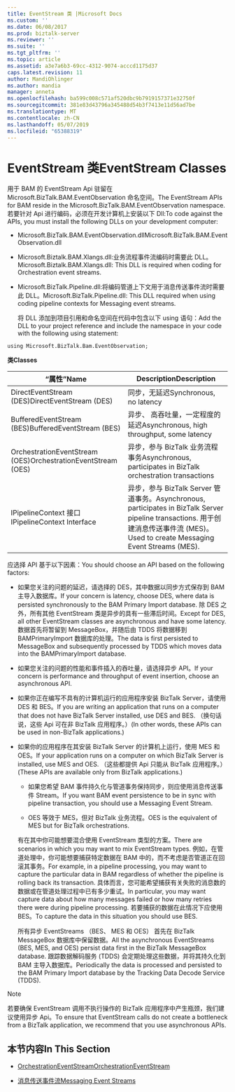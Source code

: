 ```yaml
---
title: EventStream 类 |Microsoft Docs
ms.custom: ''
ms.date: 06/08/2017
ms.prod: biztalk-server
ms.reviewer: ''
ms.suite: ''
ms.tgt_pltfrm: ''
ms.topic: article
ms.assetid: a3e7a6b3-69cc-4312-9074-acccd1175d37
caps.latest.revision: 11
author: MandiOhlinger
ms.author: mandia
manager: anneta
ms.openlocfilehash: ba599c008c571af520dbc9b7919157371e32750f
ms.sourcegitcommit: 381e83d43796a345488d54b3f7413e11d56ad7be
ms.translationtype: MT
ms.contentlocale: zh-CN
ms.lasthandoff: 05/07/2019
ms.locfileid: "65388319"
---
```

# <a name="eventstream-classes"></a><span data-ttu-id="f49b5-102">EventStream 类</span><span class="sxs-lookup"><span data-stu-id="f49b5-102">EventStream Classes</span></span>
<span data-ttu-id="f49b5-103">用于 BAM 的 EventStream Api 驻留在 Microsoft.BizTalk.BAM.EventObservation 命名空间。</span><span class="sxs-lookup"><span data-stu-id="f49b5-103">The EventStream APIs for BAM reside in the Microsoft.BizTalk.BAM.EventObservation namespace.</span></span> <span data-ttu-id="f49b5-104">若要针对 Api 进行编码，必须在开发计算机上安装以下 Dll:</span><span class="sxs-lookup"><span data-stu-id="f49b5-104">To code against the APIs, you must install the following DLLs on your development computer:</span></span>  
  
- <span data-ttu-id="f49b5-105">Microsoft.BizTalk.BAM.EventObservation.dll</span><span class="sxs-lookup"><span data-stu-id="f49b5-105">Microsoft.BizTalk.BAM.EventObservation.dll</span></span>  
  
- <span data-ttu-id="f49b5-106">Microsoft.Biztalk.BAM.Xlangs.dll:业务流程事件流编码时需要此 DLL。</span><span class="sxs-lookup"><span data-stu-id="f49b5-106">Microsoft.Biztalk.BAM.Xlangs.dll: This DLL is required when coding for Orchestration event streams.</span></span>  
  
- <span data-ttu-id="f49b5-107">Microsoft.BizTalk.Pipeline.dll:将编码管道上下文用于消息传送事件流时需要此 DLL。</span><span class="sxs-lookup"><span data-stu-id="f49b5-107">Microsoft.BizTalk.Pipeline.dll: This DLL required when using coding pipeline contexts for Messaging event streams.</span></span>  
  
  <span data-ttu-id="f49b5-108">将 DLL 添加到项目引用和命名空间在代码中包含以下 using 语句：</span><span class="sxs-lookup"><span data-stu-id="f49b5-108">Add the DLL to your project reference and include the namespace in your code with the following using statement:</span></span>  
  
```  
using Microsoft.BizTalk.Bam.EventObservation;  
```  
  
 <span data-ttu-id="f49b5-109">**类**</span><span class="sxs-lookup"><span data-stu-id="f49b5-109">**Classes**</span></span>  
  
|<span data-ttu-id="f49b5-110">“属性”</span><span class="sxs-lookup"><span data-stu-id="f49b5-110">Name</span></span>|<span data-ttu-id="f49b5-111">Description</span><span class="sxs-lookup"><span data-stu-id="f49b5-111">Description</span></span>|  
|----------|-----------------|  
|<span data-ttu-id="f49b5-112">DirectEventStream (DES)</span><span class="sxs-lookup"><span data-stu-id="f49b5-112">DirectEventStream (DES)</span></span>|<span data-ttu-id="f49b5-113">同步，无延迟</span><span class="sxs-lookup"><span data-stu-id="f49b5-113">Synchronous, no latency</span></span>|  
|<span data-ttu-id="f49b5-114">BufferedEventStream (BES)</span><span class="sxs-lookup"><span data-stu-id="f49b5-114">BufferedEventStream (BES)</span></span>|<span data-ttu-id="f49b5-115">异步、 高吞吐量，一定程度的延迟</span><span class="sxs-lookup"><span data-stu-id="f49b5-115">Asynchronous, high throughput, some latency</span></span>|  
|<span data-ttu-id="f49b5-116">OrchestrationEventStream (OES)</span><span class="sxs-lookup"><span data-stu-id="f49b5-116">OrchestrationEventStream (OES)</span></span>|<span data-ttu-id="f49b5-117">异步，参与 BizTalk 业务流程事务</span><span class="sxs-lookup"><span data-stu-id="f49b5-117">Asynchronous, participates in BizTalk orchestration transactions</span></span>|  
|<span data-ttu-id="f49b5-118">IPipelineContext 接口</span><span class="sxs-lookup"><span data-stu-id="f49b5-118">IPipelineContext Interface</span></span>|<span data-ttu-id="f49b5-119">异步，参与 BizTalk Server 管道事务。</span><span class="sxs-lookup"><span data-stu-id="f49b5-119">Asynchronous, participates in BizTalk Server pipeline transactions.</span></span> <span data-ttu-id="f49b5-120">用于创建消息传送事件流 (MES)。</span><span class="sxs-lookup"><span data-stu-id="f49b5-120">Used to create Messaging Event Streams (MES).</span></span>|  
  
 <span data-ttu-id="f49b5-121">应选择 API 基于以下因素：</span><span class="sxs-lookup"><span data-stu-id="f49b5-121">You should choose an API based on the following factors:</span></span>  
  
- <span data-ttu-id="f49b5-122">如果您关注的问题的延迟，请选择的 DES，其中数据以同步方式保存到 BAM 主导入数据库。</span><span class="sxs-lookup"><span data-stu-id="f49b5-122">If your concern is latency, choose DES, where data is persisted synchronously to the BAM Primary Import database.</span></span> <span data-ttu-id="f49b5-123">除 DES 之外，所有其他 EventStream 类是异步的具有一些滞后时间。</span><span class="sxs-lookup"><span data-stu-id="f49b5-123">Except for DES, all other EventStream classes are asynchronous and have some latency.</span></span> <span data-ttu-id="f49b5-124">数据首先将暂留到 MessageBox，并随后由 TDDS 将数据移到 BAMPrimaryImport 数据库的处理。</span><span class="sxs-lookup"><span data-stu-id="f49b5-124">The data is first persisted to MessageBox and subsequently processed by TDDS which moves data into the BAMPrimaryImport database.</span></span>  
  
- <span data-ttu-id="f49b5-125">如果您关注的问题的性能和事件插入的吞吐量，请选择异步 API。</span><span class="sxs-lookup"><span data-stu-id="f49b5-125">If your concern is performance and throughput of event insertion, choose an asynchronous API.</span></span>  
  
- <span data-ttu-id="f49b5-126">如果你正在编写不具有的计算机运行的应用程序安装 BizTalk Server，请使用 DES 和 BES。</span><span class="sxs-lookup"><span data-stu-id="f49b5-126">If you are writing an application that runs on a computer that does not have BizTalk Server installed, use DES and BES.</span></span> <span data-ttu-id="f49b5-127">（换句话说，这些 Api 可在非 BizTalk 应用程序。）</span><span class="sxs-lookup"><span data-stu-id="f49b5-127">(In other words, these APIs can be used in non-BizTalk applications.)</span></span>  
  
- <span data-ttu-id="f49b5-128">如果你的应用程序在其安装 BizTalk Server 的计算机上运行，使用 MES 和 OES。</span><span class="sxs-lookup"><span data-stu-id="f49b5-128">If your application runs on a computer on which BizTalk Server is installed, use MES and OES.</span></span> <span data-ttu-id="f49b5-129">（这些都提供 Api 只能从 BizTalk 应用程序。）</span><span class="sxs-lookup"><span data-stu-id="f49b5-129">(These APIs are available only from BizTalk applications.)</span></span>  
  
  -   <span data-ttu-id="f49b5-130">如果您希望 BAM 事件持久化与管道事务保持同步，则应使用消息传送事件 Stream。</span><span class="sxs-lookup"><span data-stu-id="f49b5-130">If you want BAM event persistence to be in sync with pipeline transaction, you should use a Messaging Event Stream.</span></span>  
  
  -   <span data-ttu-id="f49b5-131">OES 等效于 MES，但对 BizTalk 业务流程。</span><span class="sxs-lookup"><span data-stu-id="f49b5-131">OES is the equivalent of MES but for BizTalk orchestrations.</span></span>  
  
  <span data-ttu-id="f49b5-132">有在其中你可能想要混合使用 EventStream 类型的方案。</span><span class="sxs-lookup"><span data-stu-id="f49b5-132">There are scenarios in which you may want to mix EventStream types.</span></span> <span data-ttu-id="f49b5-133">例如，在管道处理中，你可能想要捕获特定数据在 BAM 中的，而不考虑是否管道正在回滚其事务。</span><span class="sxs-lookup"><span data-stu-id="f49b5-133">For example, in a pipeline processing, you may want to capture the particular data in BAM regardless of whether the pipeline is rolling back its transaction.</span></span> <span data-ttu-id="f49b5-134">具体而言，您可能希望捕获有关失败的消息数的数据或在管道处理过程中已有多少重试。</span><span class="sxs-lookup"><span data-stu-id="f49b5-134">In particular, you may want capture data about how many messages failed or how many retries there were during pipeline processing.</span></span> <span data-ttu-id="f49b5-135">若要捕获的数据在此情况下应使用 BES。</span><span class="sxs-lookup"><span data-stu-id="f49b5-135">To capture the data in this situation you should use BES.</span></span>  
  
  <span data-ttu-id="f49b5-136">所有异步 EventStreams （BES、 MES 和 OES） 首先在 BizTalk MessageBox 数据库中保留数据。</span><span class="sxs-lookup"><span data-stu-id="f49b5-136">All the asynchronous EventStreams (BES, MES, and OES) persist data first in the BizTalk MessageBox database.</span></span> <span data-ttu-id="f49b5-137">跟踪数据解码服务 (TDDS) 会定期处理这些数据，并将其持久化到 BAM 主导入数据库。</span><span class="sxs-lookup"><span data-stu-id="f49b5-137">Periodically the data is processed and persisted to the BAM Primary Import database by the Tracking Data Decode Service (TDDS).</span></span>  
  
> [!NOTE]
>  <span data-ttu-id="f49b5-138">若要确保 EventStream 调用不执行操作的 BizTalk 应用程序中产生瓶颈，我们建议使用异步 Api。</span><span class="sxs-lookup"><span data-stu-id="f49b5-138">To ensure that EventStream calls do not create a bottleneck from a BizTalk application, we recommend that you use asynchronous APIs.</span></span>  
  
## <a name="in-this-section"></a><span data-ttu-id="f49b5-139">本节内容</span><span class="sxs-lookup"><span data-stu-id="f49b5-139">In This Section</span></span>  
  
-   [<span data-ttu-id="f49b5-140">OrchestrationEventStream</span><span class="sxs-lookup"><span data-stu-id="f49b5-140">OrchestrationEventStream</span></span>](../core/orchestrationeventstream.md)  
  
-   [<span data-ttu-id="f49b5-141">消息传送事件流</span><span class="sxs-lookup"><span data-stu-id="f49b5-141">Messaging Event Streams</span></span>](../core/messaging-event-streams.md)